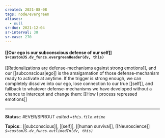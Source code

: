 ```yaml
---
created: 2021-08-08
tags: node/evergreen
aliases:
  - null
sr-due: 2021-12-04
sr-interval: 30
sr-ease: 270
---
```


#### [[Our ego is our subconscious defense of our self]] `$=customJS.dv_funcs.evergreenHeader(dv, this)`

[[Rationalizations are defense-mechanisms against strong emotions]], and our [[subconscious|ego]] is the amalgamation of those defense-mechanism ready to activate at anytime. If the trigger is strong enough, we can completely dissolve into our ego, lose connection to our true [[self]], and fallback to whatever defense-mechanisms we have developed without a chance to intercept and change them: [[How I process repressed emotions]]

### <hr class="footnote"/>

**Status**:: #EVER/SPROUT 
*edited `=this.file.mtime`*

**Topics**:: [[subconscious]], [[self]], [[human survival]], [[Neuroscience]]
*`$=customJS.dv_funcs.outlinedIn(dv, this)`*

